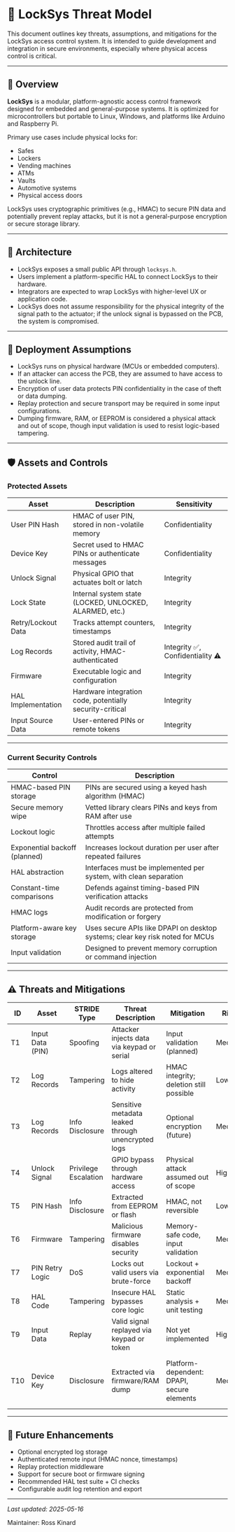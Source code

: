# 🔐 LockSys Threat Model

This document outlines key threats, assumptions, and mitigations for the LockSys access
control system. It is intended to guide development and integration in secure environments,
especially where physical access control is critical.

---

## 📌 Overview

**LockSys** is a modular, platform-agnostic access control framework designed for embedded
and general-purpose systems. It is optimized for microcontrollers but portable to Linux,
Windows, and platforms like Arduino and Raspberry Pi.

Primary use cases include physical locks for:
- Safes
- Lockers
- Vending machines
- ATMs
- Vaults
- Automotive systems
- Physical access doors

LockSys uses cryptographic primitives (e.g., HMAC) to secure PIN data and potentially
prevent replay attacks, but it is not a general-purpose encryption or secure storage library.

---

## 🧱 Architecture

- LockSys exposes a small public API through `locksys.h`.
- Users implement a platform-specific HAL to connect LockSys to their hardware.
- Integrators are expected to wrap LockSys with higher-level UX or application code.
- LockSys does not assume responsibility for the physical integrity of the signal path to
  the actuator; if the unlock signal is bypassed on the PCB, the system is compromised.

---

## 🚀 Deployment Assumptions

- LockSys runs on physical hardware (MCUs or embedded computers).
- If an attacker can access the PCB, they are assumed to have access to the unlock line.
- Encryption of user data protects PIN confidentiality in the case of theft or data dumping.
- Replay protection and secure transport may be required in some input configurations.
- Dumping firmware, RAM, or EEPROM is considered a physical attack and out of scope,
  though input validation is used to resist logic-based tampering.

---

## 🛡️ Assets and Controls

### Protected Assets

| Asset               | Description                                                 | Sensitivity                     |
|---------------------|-------------------------------------------------------------|---------------------------------|
| User PIN Hash       | HMAC of user PIN, stored in non-volatile memory             | Confidentiality                 |
| Device Key          | Secret used to HMAC PINs or authenticate messages           | Confidentiality                 |
| Unlock Signal       | Physical GPIO that actuates bolt or latch                   | Integrity                       |
| Lock State          | Internal system state (LOCKED, UNLOCKED, ALARMED, etc.)     | Integrity                       |
| Retry/Lockout Data  | Tracks attempt counters, timestamps                         | Integrity                       |
| Log Records         | Stored audit trail of activity, HMAC-authenticated          | Integrity ✅, Confidentiality ⚠️ |
| Firmware            | Executable logic and configuration                          | Integrity                       |
| HAL Implementation  | Hardware integration code, potentially security-critical    | Integrity                       |
| Input Source Data   | User-entered PINs or remote tokens                          | Integrity                       |

---

### Current Security Controls

| Control                          | Description                                                                 |
|----------------------------------|-----------------------------------------------------------------------------|
| HMAC-based PIN storage           | PINs are secured using a keyed hash algorithm (HMAC)                        |
| Secure memory wipe               | Vetted library clears PINs and keys from RAM after use                     |
| Lockout logic                    | Throttles access after multiple failed attempts                            |
| Exponential backoff (planned)   | Increases lockout duration per user after repeated failures                 |
| HAL abstraction                  | Interfaces must be implemented per system, with clean separation           |
| Constant-time comparisons        | Defends against timing-based PIN verification attacks                      |
| HMAC logs                        | Audit records are protected from modification or forgery                   |
| Platform-aware key storage       | Uses secure APIs like DPAPI on desktop systems; clear key risk noted for MCUs |
| Input validation                 | Designed to prevent memory corruption or command injection                 |

---

## ⚠️ Threats and Mitigations

| ID  | Asset             | STRIDE Type      | Threat Description                                        | Mitigation                                         | Risk     | Notes                                         |
|-----|-------------------|------------------|------------------------------------------------------------|----------------------------------------------------|----------|-----------------------------------------------|
| T1  | Input Data (PIN)  | Spoofing         | Attacker injects data via keypad or serial                 | Input validation (planned)                         | Medium   | Input origin not authenticated                |
| T2  | Log Records       | Tampering        | Logs altered to hide activity                             | HMAC integrity; deletion still possible            | Low      | Deletion not prevented                        |
| T3  | Log Records       | Info Disclosure  | Sensitive metadata leaked through unencrypted logs         | Optional encryption (future)                       | Medium   | Not yet encrypted                             |
| T4  | Unlock Signal     | Privilege Escalation | GPIO bypass through hardware access                     | Physical attack assumed out of scope               | High     | Hardware access ≈ full compromise             |
| T5  | PIN Hash          | Info Disclosure  | Extracted from EEPROM or flash                            | HMAC, not reversible                               | Low      | Safe if key is secure                         |
| T6  | Firmware          | Tampering        | Malicious firmware disables security                      | Memory-safe code, input validation                 | Medium   | Physical firmware write out of scope          |
| T7  | PIN Retry Logic   | DoS              | Locks out valid users via brute-force                     | Lockout + exponential backoff                      | Medium   | Better UX and protection                      |
| T8  | HAL Code          | Tampering        | Insecure HAL bypasses core logic                          | Static analysis + unit testing                     | Medium   | High-impact integration point                 |
| T9  | Input Data        | Replay           | Valid signal replayed via keypad or token                 | Not yet implemented                                | High     | Known weakness                                |
| T10 | Device Key        | Disclosure       | Extracted via firmware/RAM dump                           | Platform-dependent: DPAPI, secure elements         | Medium   | Input validation helps; physical access needed|

---

## 🔭 Future Enhancements

- Optional encrypted log storage
- Authenticated remote input (HMAC nonce, timestamps)
- Replay protection middleware
- Support for secure boot or firmware signing
- Recommended HAL test suite + CI checks
- Configurable audit log retention and export

---

_Last updated: 2025-05-16_

Maintainer: Ross Kinard
